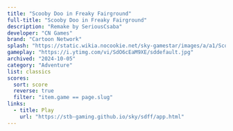 ```yaml
---
title: "Scooby Doo in Freaky Fairground"
full-title: "Scooby Doo in Freaky Fairground"
description: "Remake by SeriousCsaba"
developer: "CN Games"
brand: "Cartoon Network"
splash: "https://static.wikia.nocookie.net/sky-gamestar/images/a/a1/Scooby_Doo_Freaky_Fairground.png"
gameplay: "https://i.ytimg.com/vi/SdO6cEaM9XE/sddefault.jpg"
archived: "2024-10-05"
category: "Adventure"
list: classics
scores:
  sort: score
  reverse: true
  filter: "item.game == page.slug"
links:
  - title: Play
    url: "https://stb-gaming.github.io/sky/sdff/app.html"
---
```

